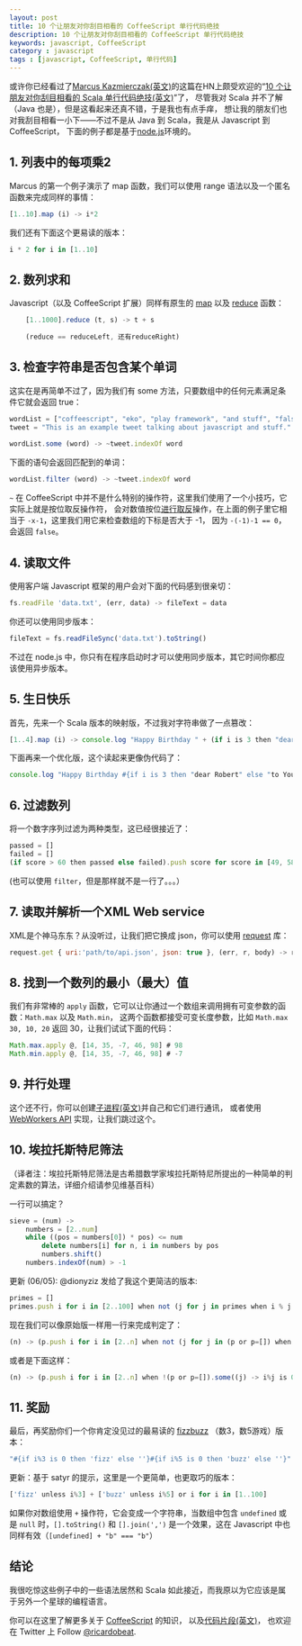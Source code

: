 ```yaml
---
layout: post
title: 10 个让朋友对你刮目相看的 CoffeeScript 单行代码绝技
description: 10 个让朋友对你刮目相看的 CoffeeScript 单行代码绝技
keywords: javascript, CoffeeScript
category : javascript
tags : [javascript, CoffeeScript, 单行代码]
---
```


或许你已经看过了[Marcus Kazmierczak(英文)](http://solog.co/)的这篇在HN上颇受欢迎的“[10 个让朋友对你刮目相看的 Scala 单行代码绝技(英文)][2]”了，
尽管我对 Scala 并不了解（Java 也是），但是这看起来还真不错，于是我也有点手痒，
想让我的朋友们也对我刮目相看一小下——不过不是从 Java 到 Scala，我是从 Javascript 到 CoffeeScript，
下面的例子都是基于[node.js](http://justjavac.iteye.com/blog/1485472)环境的。

## 1. 列表中的每项乘2

Marcus 的第一个例子演示了 map 函数，我们可以使用 range 语法以及一个匿名函数来完成同样的事情：

```javascript
[1..10].map (i) -> i*2  
```

我们还有下面这个更易读的版本：

```javascript
i * 2 for i in [1..10]  
```

## 2. 数列求和

Javascript（以及 CoffeeScript 扩展）同样有原生的 [map][4] 以及 [reduce][5] 函数：

```javascript
    [1..1000].reduce (t, s) -> t + s  
     
    (reduce == reduceLeft, 还有reduceRight)  
```

## 3. 检查字符串是否包含某个单词

这实在是再简单不过了，因为我们有 some 方法，只要数组中的任何元素满足条件它就会返回 true：

```javascript
wordList = ["coffeescript", "eko", "play framework", "and stuff", "falsy"]  
tweet = "This is an example tweet talking about javascript and stuff."  
  
wordList.some (word) -> ~tweet.indexOf word  
```

下面的语句会返回匹配到的单词：

```javascript
wordList.filter (word) -> ~tweet.indexOf word  
```

`~` 在 CoffeeScript 中并不是什么特别的操作符，这里我们使用了一个小技巧，它实际上就是按位取反操作符，
会对数值按位[进行取反][6]操作，在上面的例子里它相当于 `-x-1`，这里我们用它来检查数组的下标是否大于 -1，
因为 `-(-1)-1 == 0`，会返回 `false`。

## 4. 读取文件

使用客户端 Javascript 框架的用户会对下面的代码感到很亲切：

```javascript
fs.readFile 'data.txt', (err, data) -> fileText = data  
```

你还可以使用同步版本：

```javascript
fileText = fs.readFileSync('data.txt').toString()  
```

不过在 node.js 中，你只有在程序启动时才可以使用同步版本，其它时间你都应该使用异步版本。

## 5. 生日快乐

首先，先来一个 Scala 版本的映射版，不过我对字符串做了一点篡改：

```javascript
[1..4].map (i) -> console.log "Happy Birthday " + (if i is 3 then "dear Robert" else "to You")  
```

下面再来一个优化版，这个读起来更像伪代码了：

```javascript
console.log "Happy Birthday #{if i is 3 then "dear Robert" else "to You"}" for i in [1..4]  
```

## 6. 过滤数列

将一个数字序列过滤为两种类型，这已经很接近了：

```javascript
passed = []  
failed = []  
(if score > 60 then passed else failed).push score for score in [49, 58, 76, 82, 88, 90]  
```

(也可以使用 `filter`，但是那样就不是一行了。。。）

## 7. 读取并解析一个XML Web service

XML是个神马东东？从没听过，让我们把它换成 json，你可以使用 [request](http://github.com/mikeal/request) 库：

```javascript
request.get { uri:'path/to/api.json', json: true }, (err, r, body) -> results = body  
```

## 8. 找到一个数列的最小（最大）值

我们有非常棒的 `apply` 函数，它可以让你通过一个数组来调用拥有可变参数的函数：`Math.max` 以及 `Math.min`，
这两个函数都接受可变长度参数，比如 `Math.max 30, 10, 20` 返回 30，让我们试试下面的代码：

```javascript
Math.max.apply @, [14, 35, -7, 46, 98] # 98  
Math.min.apply @, [14, 35, -7, 46, 98] # -7  
```

## 9. 并行处理

这个还不行，你可以创建[子进程(英文)](http://nodejs.org/docs/v0.4.8/api/child_processes.html)并自己和它们进行通讯，
或者使用 [WebWorkers API](https://github.com/pgriess/node-webworker) 实现，让我们跳过这个。

## 10. 埃拉托斯特尼筛法

（译者注：埃拉托斯特尼筛法是古希腊数学家埃拉托斯特尼所提出的一种简单的判定素数的算法，详细介绍请参见维基百科）

一行可以搞定？

```javascript
sieve = (num) ->  
	numbers = [2..num]  
	while ((pos = numbers[0]) * pos) <= num  
		delete numbers[i] for n, i in numbers by pos  
		numbers.shift()  
	numbers.indexOf(num) > -1  
```

更新 (06/05): @dionyziz 发给了我这个更简洁的版本:

```javascript
primes = []  
primes.push i for i in [2..100] when not (j for j in primes when i % j == 0).length  
```

现在我们可以像原始版一样用一行来完成判定了：

```javascript
(n) -> (p.push i for i in [2..n] when not (j for j in (p or p=[]) when i%j == 0)[0]) and n in p  
```

或者是下面这样：

```javascript
(n) -> (p.push i for i in [2..n] when !(p or p=[]).some((j) -> i%j is 0)) and n in p  
```

## 11. 奖励

最后，再奖励你们一个你肯定没见过的最易读的 [fizzbuzz](http://en.wikipedia.org/wiki/Bizz_buzz) （数3，数5游戏）版本：

```javascript
"#{if i%3 is 0 then 'fizz' else ''}#{if i%5 is 0 then 'buzz' else ''}" or i for i in [1..100]  
```

更新：基于 satyr 的提示，这里是一个更简单，也更取巧的版本：

```javascript
['fizz' unless i%3] + ['buzz' unless i%5] or i for i in [1..100]  
```

如果你对数组使用 `+` 操作符，它会变成一个字符串，当数组中包含 `undefined` 或是 `null` 时，`[].toString()` 和 `[].join(',')` 是一个效果，这在 Javascript 中也同样有效（`[undefined] + "b" === "b"`）

## 结论

我很吃惊这些例子中的一些语法居然和 Scala 如此接近，而我原以为它应该是属于另外一个星球的编程语言。

你可以在这里了解更多关于 [CoffeeScript](http://jashkenas.github.com/coffee-script/) 的知识，
以及[代码片段(英文)](http://rosettacode.org/wiki/Category:CoffeeScript)，
也欢迎在 Twitter 上 Follow [@ricardobeat](http://twitter.com/ricardobeat).

[2]: http://solog.co/47/10-scala-one-liners-to-impress-your-friends/
[4]: http://en.wikipedia.org/wiki/Map_%28higher-order_function%29
[5]: http://en.wikipedia.org/wiki/Fold_%28higher-order_function%29
[6]: https://developer.mozilla.org/en/JavaScript/Reference/Operators/Bitwise_Operators 
